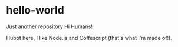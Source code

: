 # hello-world
Just another repository
Hi Humans!

Hubot here, I like Node.js and Coffescript (that's what I'm made of!).
